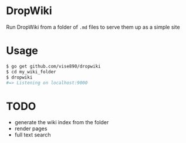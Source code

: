 # DropWiki

Run DropWiki from a folder of `.md` files to serve them up as a simple site

# Usage

```bash
$ go get github.com/vise890/dropwiki
$ cd my_wiki_folder
$ dropwiki
#=> Listening on localhost:9000
```

# TODO
- generate the wiki index from the folder
- render pages
- full text search
